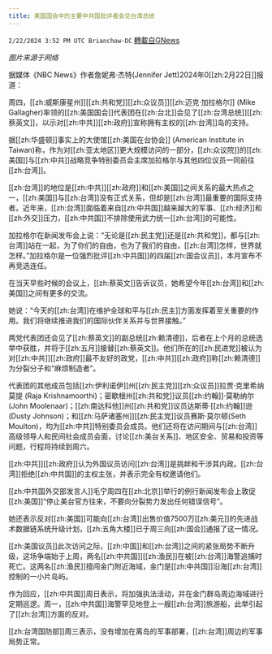 ```yaml
---
title: 美国国会中的主要中共国批评者会见台湾总统
---
```

`2/22/2024 3:52 PM UTC Brianchow-DC` [轉載自GNews](https://gnews.org/articles/2332727)

*图片来源于网络*

据媒体《NBC News》作者詹妮弗·杰特(Jennifer Jett)2024年0[[zh:2月22日]]报道：

周四，[[zh:威斯康星州]][[zh:共和党]][[zh:众议员]][[zh:迈克·加拉格尔]] (Mike Gallagher)率领的[[zh:美国国会]]代表团在[[zh:台北]]会见了[[zh:台湾总统]][[zh:蔡英文]]，以示对[[zh:中共]][[zh:政府]]宣称拥有主权的[[zh:台湾]]岛的支持。

据[[zh:华盛顿]]事实上的大使馆[[zh:美国在台协会]] (American Institute in Taiwan)称，作为对[[zh:亚太地区]]更大规模访问的一部分，[[zh:众议院]]的[[zh:美国]]与[[zh:中共]]战略竞争特别委员会主席加拉格尔与其他四位议员一同前往[[zh:台湾]]。

[[zh:台湾]]的地位是[[zh:中共]][[zh:政府]]和[[zh:美国]]之间关系的最大热点之一，[[zh:美国]]与[[zh:台湾]]没有正式关系，但却是[[zh:台湾]]最重要的国际支持者。近年来，[[zh:台湾]]面临着来自[[zh:中共国]]越来越大的军事、[[zh:经济]]和[[zh:外交]]压力，[[zh:中共国]]不排除使用武力统一[[zh:台湾]]的可能性。

加拉格尔在新闻发布会上说：“无论是[[zh:民主党]]还是[[zh:共和党]]，都与[[zh:台湾]]站在一起，为了你们的自由，也为了我们的自由，[[zh:台湾]]怎样，世界就怎样。”加拉格尔是一位强烈批评[[zh:中共国]]的四届[[zh:国会议员]]，本月宣布不再竞选连任。

在当天早些时候的会议上，[[zh:蔡英文]]告诉议员，她希望今年[[zh:台湾]]和[[zh:美国]]之间有更多的交流。

她说：“今天的[[zh:台湾]]在维护全球和平与[[zh:民主]]方面发挥着至关重要的作用。我们将继续推进我们的国际伙伴关系并与世界接触。”

两党代表团还会见了[[zh:蔡英文]]的副总统[[zh:赖清德]]，后者在上个月的总统选举中获胜，并将于[[zh:五月]]接替[[zh:蔡英文]]。他们所在的[[zh:民进党]]被认为对[[zh:中共]][[zh:政府]]最不友好的政党，[[zh:中共]][[zh:政府]]称[[zh:赖清德]]为分裂分子和“麻烦制造者”。

代表团的其他成员包括[[zh:伊利诺伊]]州[[zh:民主党]][[zh:众议员]]拉贾·克里希纳莫提 (Raja Krishnamoorthi)；密歇根州[[zh:共和党]]议员[[zh:约翰]]·莫勒纳尔(John Moolenaar)；[[zh:南达科他]]州[[zh:共和党]]议员达斯蒂·[[zh:约翰]]逊(Dusty Johnson)；和[[zh:马萨诸塞州]][[zh:民主党]]议员赛斯·莫尔顿(Seth Moulton)，均为[[zh:中共]]特别委员会成员。他们还将在访问期间与[[zh:台湾]]高级领导人和民间社会成员会面，讨论[[zh:美台关系]]、地区安全、贸易和投资等问题，行程将持续到周六。

[[zh:中共]][[zh:政府]]认为外国议员访问[[zh:台湾]]是挑衅和干涉其内政。[[zh:台湾]]拒绝[[zh:中共国]]的主权主张，并表示完全有权邀请他们。

[[zh:中共国外交部发言人]]毛宁周四在[[zh:北京]]举行的例行新闻发布会上敦促[[zh:美国]]“停止美台官方往来，不要向分裂势力发出任何错误信号”。

她还表示反对[[zh:美国]]可能向[[zh:台湾]]出售价值7500万[[zh:美元]]的先进战术数据链系统升级计划，[[zh:五角大楼]]已于周三向[[zh:国会]]通报了这一情况。

[[zh:美国议员]]此次访问之际，[[zh:中国]]和[[zh:台湾]]之间的紧张局势不断升级，这场争端始于上周，两名[[zh:中共国]][[zh:渔民]]在被[[zh:台湾]]海警追捕时死亡。这两名[[zh:渔民]]擅闯金门附近海域，金门是[[zh:中共国]]沿海[[zh:台湾]]控制的一小片岛屿。

作为回应，[[zh:中共国]]周日表示，将加强执法活动，并在金门群岛周边海域进行定期巡逻。周一，[[zh:中共国]]海警罕见地登上一艘[[zh:台湾]]旅游船，此举引起了[[zh:台湾]]方面的反对。

[[zh:台湾国防部]]周三表示，没有增加在离岛的军事部署，[[zh:台湾]]周边的军事局势正常。
